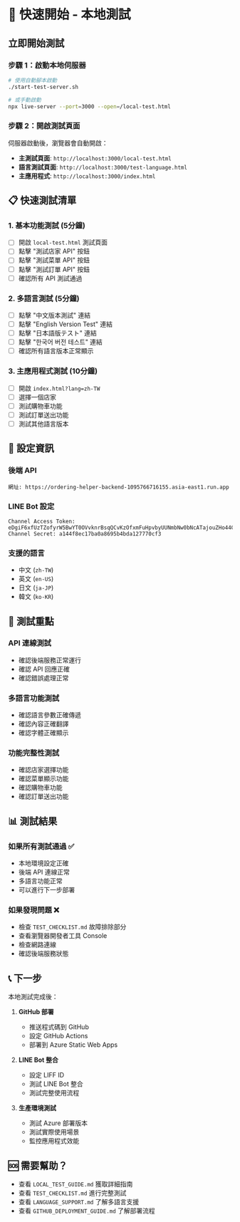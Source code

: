 # 🚀 快速開始 - 本地測試

## 立即開始測試

### 步驟 1：啟動本地伺服器

```bash
# 使用自動腳本啟動
./start-test-server.sh

# 或手動啟動
npx live-server --port=3000 --open=/local-test.html
```

### 步驟 2：開啟測試頁面

伺服器啟動後，瀏覽器會自動開啟：
- **主測試頁面**: `http://localhost:3000/local-test.html`
- **語言測試頁面**: `http://localhost:3000/test-language.html`
- **主應用程式**: `http://localhost:3000/index.html`

## 📋 快速測試清單

### 1. 基本功能測試 (5分鐘)
- [ ] 開啟 `local-test.html` 測試頁面
- [ ] 點擊 "測試店家 API" 按鈕
- [ ] 點擊 "測試菜單 API" 按鈕
- [ ] 點擊 "測試訂單 API" 按鈕
- [ ] 確認所有 API 測試通過

### 2. 多語言測試 (5分鐘)
- [ ] 點擊 "中文版本測試" 連結
- [ ] 點擊 "English Version Test" 連結
- [ ] 點擊 "日本語版テスト" 連結
- [ ] 點擊 "한국어 버전 테스트" 連結
- [ ] 確認所有語言版本正常顯示

### 3. 主應用程式測試 (10分鐘)
- [ ] 開啟 `index.html?lang=zh-TW`
- [ ] 選擇一個店家
- [ ] 測試購物車功能
- [ ] 測試訂單送出功能
- [ ] 測試其他語言版本

## 🔧 設定資訊

### 後端 API
```
網址: https://ordering-helper-backend-1095766716155.asia-east1.run.app
```

### LINE Bot 設定
```
Channel Access Token: eDgiF6xfUzTZofyrW5BwYT0OVvknrBsqQCvKzOfxmFuHpvbyUUNmbNw0bNcATajouZHo44C8GwHdCDre1Pa0dY+Z0M8oWH51Z7zMZdvOavbp5exwf54VyNZHoCS7EW8mD7UT7pDjsWe0SnypUaj6iwdB04t89/1O/w1cDnyilFU=
Channel Secret: a144f8ec17ba0a8695b4bda127770cf3
```

### 支援的語言
- 中文 (`zh-TW`)
- 英文 (`en-US`)
- 日文 (`ja-JP`)
- 韓文 (`ko-KR`)

## 🎯 測試重點

### API 連線測試
- 確認後端服務正常運行
- 確認 API 回應正確
- 確認錯誤處理正常

### 多語言功能測試
- 確認語言參數正確傳遞
- 確認內容正確翻譯
- 確認字體正確顯示

### 功能完整性測試
- 確認店家選擇功能
- 確認菜單顯示功能
- 確認購物車功能
- 確認訂單送出功能

## 📊 測試結果

### 如果所有測試通過 ✅
- 本地環境設定正確
- 後端 API 連線正常
- 多語言功能正常
- 可以進行下一步部署

### 如果發現問題 ❌
- 檢查 `TEST_CHECKLIST.md` 故障排除部分
- 查看瀏覽器開發者工具 Console
- 檢查網路連線
- 確認後端服務狀態

## 📞 下一步

本地測試完成後：

1. **GitHub 部署**
   - 推送程式碼到 GitHub
   - 設定 GitHub Actions
   - 部署到 Azure Static Web Apps

2. **LINE Bot 整合**
   - 設定 LIFF ID
   - 測試 LINE Bot 整合
   - 測試完整使用流程

3. **生產環境測試**
   - 測試 Azure 部署版本
   - 測試實際使用場景
   - 監控應用程式效能

## 🆘 需要幫助？

- 查看 `LOCAL_TEST_GUIDE.md` 獲取詳細指南
- 查看 `TEST_CHECKLIST.md` 進行完整測試
- 查看 `LANGUAGE_SUPPORT.md` 了解多語言支援
- 查看 `GITHUB_DEPLOYMENT_GUIDE.md` 了解部署流程 